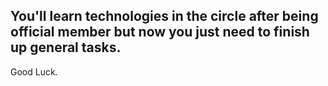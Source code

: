 ## You'll learn technologies in the circle after being official member but now you just need to finish up general tasks.

Good Luck.
